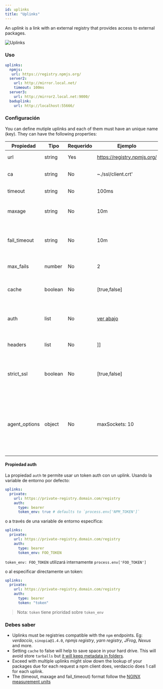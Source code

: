 ```yaml
---
id: uplinks
title: "Uplinks"
---
```


An *uplink* is a link with an external registry that provides access to external packages.

![Uplinks](https://user-images.githubusercontent.com/558752/52976233-fb0e3980-33c8-11e9-8eea-5415e6018144.png)

### Uso

```yaml
uplinks:
  npmjs:
   url: https://registry.npmjs.org/
  server2:
    url: http://mirror.local.net/
    timeout: 100ms
  server3:
    url: http://mirror2.local.net:9000/
  baduplink:
    url: http://localhost:55666/
```

### Configuración

You can define mutiple uplinks and each of them must have an unique name (key). They can have the following properties:

| Propiedad     | Tipo    | Requerido | Ejemplo                               | Soporte  | Descripción                                                                                                                                                              | Por Defecto |
| ------------- | ------- | --------- | ------------------------------------- | -------- | ------------------------------------------------------------------------------------------------------------------------------------------------------------------------ | ----------- |
| url           | string  | Yes       | https://registry.npmjs.org/           | all      | El dominio del registro                                                                                                                                                  | npmjs       |
| ca            | string  | No        | ~./ssl/client.crt'                    | all      | Ubicación del certificado SSL                                                                                                                                            | Desactivado |
| timeout       | string  | No        | 100ms                                 | all      | timeout por petición                                                                                                                                                     | 30s         |
| maxage        | string  | No        | 10m                                   | all      | the time threshold to the cache is valid                                                                                                                                 | 2m          |
| fail_timeout  | string  | No        | 10m                                   | all      | define el tiempo máximo cuando una petición falla                                                                                                                        | 5m          |
| max_fails     | number  | No        | 2                                     | all      | límite máximo de fallos                                                                                                                                                  | 2           |
| cache         | boolean | No        | [true,false]                          | >= 2.1   | cache all remote tarballs in storage                                                                                                                                     | true        |
| auth          | list    | No        | [ver abajo](uplinks.md#auth-property) | >= 2.5   | asigna el encabezado 'Autorización' [más información](http://blog.npmjs.org/post/118393368555/deploying-with-npm-private-modules)                                        | desactivado |
| headers       | list    | No        | ]]                                    | all      | listado de encabezados por uplink                                                                                                                                        | desactivado |
| strict_ssl    | boolean | No        | [true,false]                          | >= 3.0   | Es verdadero, requiere que el certificado SSL sea válido.                                                                                                                | true        |
| agent_options | object  | No        | maxSockets: 10                        | >= 4.0.2 | options for the HTTP or HTTPS Agent responsible for managing uplink connection persistence and reuse [more info](https://nodejs.org/api/http.html#http_class_http_agent) | Desactivado |

#### Propiedad auth

La propiedad `auth` te permite usar un token auth con un uplink. Usando la variable de entorno por defecto:

```yaml
uplinks:
  private:
    url: https://private-registry.domain.com/registry
    auth:
      type: bearer
      token_env: true # defaults to `process.env['NPM_TOKEN']`
```

o a través de una variable de entorno específica:

```yaml
uplinks:
  private:
    url: https://private-registry.domain.com/registry
    auth:
      type: bearer
      token_env: FOO_TOKEN
```

`token_env: FOO_TOKEN` utilizará internamente `process.env['FOO_TOKEN']`

o al especificar directamente un token:

```yaml
uplinks:
  private:
    url: https://private-registry.domain.com/registry
    auth:
      type: bearer
      token: "token"
```

> Nota: `token` tiene prioridad sobre `token_env`

### Debes saber

* Uplinks must be registries compatible with the `npm` endpoints. Eg: *verdaccio*, `sinopia@1.4.0`, *npmjs registry*, *yarn registry*, *JFrog*, *Nexus* and more.
* Setting `cache` to false will help to save space in your hard drive. This will avoid store `tarballs` but [it will keep metadata in folders](https://github.com/verdaccio/verdaccio/issues/391).
* Exceed with multiple uplinks might slow down the lookup of your packages due for each request a npm client does, verdaccio does 1 call for each uplink.
* The (timeout, maxage and fail_timeout) format follow the [NGINX measurement units](http://nginx.org/en/docs/syntax.html)